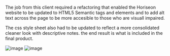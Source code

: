 The job from this client required a refactoring that enabled the Horiseon website to be updated to HTML5 Semantic tags and elements and to add alt text across the page to be more accesible to those who are visuall impaired. 

The css style sheet also had to be updated to reflect a more consolidated cleaner look with descriptive notes. the end result is what is included in the final product. 

![image](https://user-images.githubusercontent.com/82069434/116035026-2334fb00-a619-11eb-8c2b-5ebe8c233cc1.png)
![image](https://user-images.githubusercontent.com/82069434/116035159-5b3c3e00-a619-11eb-918e-f685e9bef066.png)
